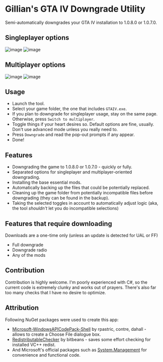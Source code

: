 # Gillian's GTA IV Downgrade Utility
Semi-automatically downgrades your GTA IV installation to 1.0.8.0 or 1.0.7.0.

## Singleplayer options
![image](https://github.com/user-attachments/assets/abf60cc3-0896-4fd1-aaad-1825b04a520f)
![image](https://github.com/user-attachments/assets/b8de14a8-f780-4a92-8481-20d5f89b2fb5)

## Multiplayer options
![image](https://github.com/user-attachments/assets/df47f057-bba5-4b6c-8e63-9864eaa4246b)
![image](https://github.com/user-attachments/assets/c8da88b2-369b-4fd0-818f-8009db093efb)


## Usage
- Launch the tool.
- Select your game folder, the one that includes `GTAIV.exe`.
- If you plan to downgrade for singleplayer usage, stay on the same page. Otherwise, press `Switch to multiplayer`.
- Toggle things if your heart desires so. Default options are fine, usually. Don't use advanced mode unless you really need to.
- Press `Downgrade` and read the pop-out prompts if any appear.
- Done!

## Features
- Downgrading the game to 1.0.8.0 or 1.0.7.0 - quickly or fully.
- Separated options for singleplayer and multiplayer-oriented downgrading.
- Installing the base essential mods.
- Automatically backing up the files that could be potentially replaced.
- Cleaning up the game folder from potentially incompatible files before downgrading (they can be found in the backup).
- Taking the selected toggles in account to automatically adjust logic (aka, the tool *shouldn't* let you do incompatible selections)

## Features that require downloading
Downloads are a one-time only (unless an update is detected for UAL or FF)
- Full downgrade
- Downgrade radio
- Any of the mods

## Contribution
Contribution is highly welcome. I'm poorly experienced with C#, so the current code is extremely clunky and works out of prayers. There's also far too many checks that I have no desire to optimize.

## Attribution
Following NuGet packages were used to create this app:

- [Microsoft-WindowsAPICodePack-Shell](https://github.com/contre/Windows-API-Code-Pack-1.1) by rpastric, contre, dahall - allows to create a Choose File dialogue box.
- [RedistributableChecker](https://github.com/bitbeans/RedistributableChecker) by bitbeans - saves some effort checking for installed VC++ redist.
- And Microsoft's official packages such as [System.Management](https://www.nuget.org/packages/System.Management/) for convenience and functional code.
